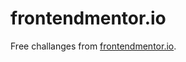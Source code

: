 # frontendmentor.io

Free challanges from [frontendmentor.io](https://www.frontendmentor.io/challenges?types=free).
